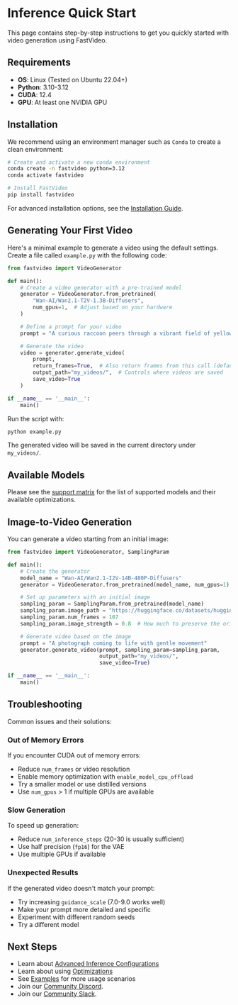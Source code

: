 # Inference Quick Start

This page contains step-by-step instructions to get you quickly started with video generation using FastVideo.

## Requirements
- **OS**: Linux (Tested on Ubuntu 22.04+)
- **Python**: 3.10-3.12
- **CUDA**: 12.4
- **GPU**: At least one NVIDIA GPU

## Installation

We recommend using an environment manager such as `Conda` to create a clean environment:

```bash
# Create and activate a new conda environment
conda create -n fastvideo python=3.12
conda activate fastvideo

# Install FastVideo
pip install fastvideo
```

For advanced installation options, see the [Installation Guide](installation.md).

## Generating Your First Video
Here's a minimal example to generate a video using the default settings. Create a file called `example.py` with the following code:

```python
from fastvideo import VideoGenerator

def main():
    # Create a video generator with a pre-trained model
    generator = VideoGenerator.from_pretrained(
        "Wan-AI/Wan2.1-T2V-1.3B-Diffusers",
        num_gpus=1,  # Adjust based on your hardware
    )

    # Define a prompt for your video
    prompt = "A curious raccoon peers through a vibrant field of yellow sunflowers, its eyes wide with interest."

    # Generate the video
    video = generator.generate_video(
        prompt,
        return_frames=True,  # Also return frames from this call (defaults to False)
        output_path="my_videos/",  # Controls where videos are saved
        save_video=True
    )

if __name__ == '__main__':
    main()
```

Run the script with:

```bash
python example.py
```

The generated video will be saved in the current directory under `my_videos/`.

## Available Models

Please see the [support matrix](#support-matrix) for the list of supported models and their available optimizations.

## Image-to-Video Generation

You can generate a video starting from an initial image:

```python
from fastvideo import VideoGenerator, SamplingParam

def main():
    # Create the generator
    model_name = "Wan-AI/Wan2.1-I2V-14B-480P-Diffusers"
    generator = VideoGenerator.from_pretrained(model_name, num_gpus=1)

    # Set up parameters with an initial image
    sampling_param = SamplingParam.from_pretrained(model_name)
    sampling_param.image_path = "https://huggingface.co/datasets/huggingface/documentation-images/resolve/main/diffusers/astronaut.jpg"
    sampling_param.num_frames = 107
    sampling_param.image_strength = 0.8  # How much to preserve the original image (0-1)

    # Generate video based on the image
    prompt = "A photograph coming to life with gentle movement"
    generator.generate_video(prompt, sampling_param=sampling_param,
                             output_path="my_videos/",
                             save_video=True)

if __name__ == '__main__':
    main()
```

## Troubleshooting

Common issues and their solutions:

### Out of Memory Errors
If you encounter CUDA out of memory errors:
- Reduce `num_frames` or video resolution
- Enable memory optimization with `enable_model_cpu_offload`
- Try a smaller model or use distilled versions
- Use `num_gpus` > 1 if multiple GPUs are available

### Slow Generation
To speed up generation:
- Reduce `num_inference_steps` (20-30 is usually sufficient)
- Use half precision (`fp16`) for the VAE
- Use multiple GPUs if available

### Unexpected Results
If the generated video doesn't match your prompt:
- Try increasing `guidance_scale` (7.0-9.0 works well)
- Make your prompt more detailed and specific
- Experiment with different random seeds
- Try a different model

## Next Steps

- Learn about [Advanced Inference Configurations](#inference-configuration)
- Learn about using [Optimizations](#inference-optimizations)
- See [Examples](../examples/examples_inference_index.md) for more usage scenarios
- Join our [Community Discord](https://discord.gg/JA7cksDz86).
- Join our [Community Slack](https://join.slack.com/t/fastvideo/shared_invite/zt-2zf6ru791-sRwI9lPIUJQq1mIeB_yjJg).
